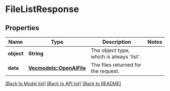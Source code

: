 # FileListResponse

## Properties

Name | Type | Description | Notes
------------ | ------------- | ------------- | -------------
**object** | **String** | The object type, which is always 'list'. | 
**data** | [**Vec<models::OpenAiFile>**](OpenAIFile.md) | The files returned for the request. | 

[[Back to Model list]](../README.md#documentation-for-models) [[Back to API list]](../README.md#documentation-for-api-endpoints) [[Back to README]](../README.md)


